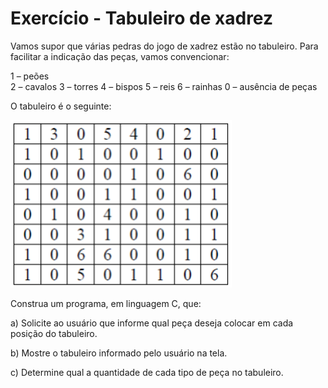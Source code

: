 # Exercício - Tabuleiro de xadrez

Vamos supor que várias pedras do jogo de xadrez estão no tabuleiro. Para facilitar a indicação das peças, vamos convencionar:

1 – peões  
2 – cavalos 
3 – torres 
4 – bispos 
5 – reis 
6 – rainhas 
0 – ausência de peças 

O tabuleiro é o seguinte:

![tabuleiro de xadrez](tabuleiro.png)

Construa um programa, em linguagem C, que:

a)	Solicite ao usuário que informe qual peça deseja colocar em cada posição do tabuleiro.

b)	Mostre o tabuleiro informado pelo usuário na tela.

c)	Determine qual a quantidade de cada tipo de peça no tabuleiro.  











